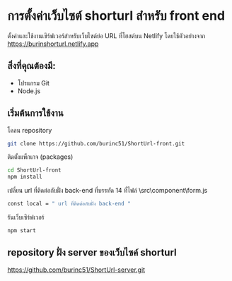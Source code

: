 
# การตั้งค่าเว็บไซต์ shorturl สำหรับ front end



ตั้งค่าและใช้งานเซิร์ฟเวอร์สำหรับเว็บไซต์ย่อ URL ที่โฮสต์บน Netlify โดยใช้ตัวอย่างจาก https://burinshorturl.netlify.app
## สิ่งที่คุณต้องมี:
 - โปรแกรม Git
 - Node.js



## เริ่มต้นการใช้งาน
โคลน repository
```bash
git clone https://github.com/burinc51/ShortUrl-front.git
```
ติดตั้งแพ็กเกจ (packages)
```bash
cd ShortUrl-front
npm install
```
 เปลี่ยน url ที่ติดต่อกับฝั่ง back-end ที่บรรทัด 14 ที่ไฟล์ \src\component\form.js
```bash
const local = " url ที่ติดต่อกับฝั่ง back-end "
```
รันเว็บเซิร์ฟเวอร์
```bash
npm start
```
## repository ฝั่ง server ของเว็บไซค์ shorturl
https://github.com/burinc51/ShortUrl-server.git
